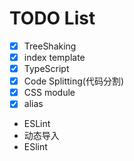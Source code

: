 # TODO List

- [x] TreeShaking
- [x] index template
- [x] TypeScript
- [x] Code Splitting(代码分割)
- [x] CSS module
- [x] alias
- ESLint
- 动态导入
- ESlint